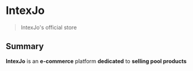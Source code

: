 # IntexJo
> IntexJo's official store

## Summary
**IntexJo** is an **e-commerce** platform **dedicated** to **selling pool products**

